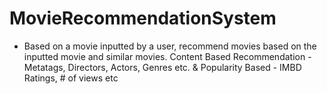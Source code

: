 # MovieRecommendationSystem
- Based on a movie inputted by a user, recommend movies based on the inputted movie and similar movies. Content Based Recommendation - Metatags, Directors, Actors, Genres etc. &amp; Popularity Based - IMBD Ratings, # of views etc
